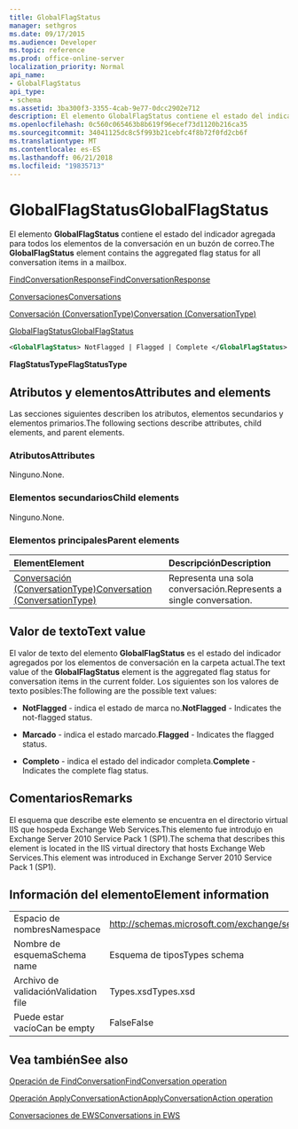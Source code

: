 ```yaml
---
title: GlobalFlagStatus
manager: sethgros
ms.date: 09/17/2015
ms.audience: Developer
ms.topic: reference
ms.prod: office-online-server
localization_priority: Normal
api_name:
- GlobalFlagStatus
api_type:
- schema
ms.assetid: 3ba300f3-3355-4cab-9e77-0dcc2902e712
description: El elemento GlobalFlagStatus contiene el estado del indicador agregada para todos los elementos de la conversación en un buzón de correo.
ms.openlocfilehash: 0c560c065463b8b619f96ecef73d1120b216ca35
ms.sourcegitcommit: 34041125dc8c5f993b21cebfc4f8b72f0fd2cb6f
ms.translationtype: MT
ms.contentlocale: es-ES
ms.lasthandoff: 06/21/2018
ms.locfileid: "19835713"
---
```

# <a name="globalflagstatus"></a><span data-ttu-id="e76dd-103">GlobalFlagStatus</span><span class="sxs-lookup"><span data-stu-id="e76dd-103">GlobalFlagStatus</span></span>

<span data-ttu-id="e76dd-104">El elemento **GlobalFlagStatus** contiene el estado del indicador agregada para todos los elementos de la conversación en un buzón de correo.</span><span class="sxs-lookup"><span data-stu-id="e76dd-104">The **GlobalFlagStatus** element contains the aggregated flag status for all conversation items in a mailbox.</span></span> 
  
[<span data-ttu-id="e76dd-105">FindConversationResponse</span><span class="sxs-lookup"><span data-stu-id="e76dd-105">FindConversationResponse</span></span>](findconversationresponse.md)
  
[<span data-ttu-id="e76dd-106">Conversaciones</span><span class="sxs-lookup"><span data-stu-id="e76dd-106">Conversations</span></span>](conversations-ex15websvcsotherref.md)
  
[<span data-ttu-id="e76dd-107">Conversación (ConversationType)</span><span class="sxs-lookup"><span data-stu-id="e76dd-107">Conversation (ConversationType)</span></span>](conversation-conversationtype.md)
  
[<span data-ttu-id="e76dd-108">GlobalFlagStatus</span><span class="sxs-lookup"><span data-stu-id="e76dd-108">GlobalFlagStatus</span></span>](globalflagstatus.md)
  
```XML
<GlobalFlagStatus> NotFlagged | Flagged | Complete </GlobalFlagStatus>
```

 <span data-ttu-id="e76dd-109">**FlagStatusType**</span><span class="sxs-lookup"><span data-stu-id="e76dd-109">**FlagStatusType**</span></span>
## <a name="attributes-and-elements"></a><span data-ttu-id="e76dd-110">Atributos y elementos</span><span class="sxs-lookup"><span data-stu-id="e76dd-110">Attributes and elements</span></span>

<span data-ttu-id="e76dd-111">Las secciones siguientes describen los atributos, elementos secundarios y elementos primarios.</span><span class="sxs-lookup"><span data-stu-id="e76dd-111">The following sections describe attributes, child elements, and parent elements.</span></span>
  
### <a name="attributes"></a><span data-ttu-id="e76dd-112">Atributos</span><span class="sxs-lookup"><span data-stu-id="e76dd-112">Attributes</span></span>

<span data-ttu-id="e76dd-113">Ninguno.</span><span class="sxs-lookup"><span data-stu-id="e76dd-113">None.</span></span>
  
### <a name="child-elements"></a><span data-ttu-id="e76dd-114">Elementos secundarios</span><span class="sxs-lookup"><span data-stu-id="e76dd-114">Child elements</span></span>

<span data-ttu-id="e76dd-115">Ninguno.</span><span class="sxs-lookup"><span data-stu-id="e76dd-115">None.</span></span>
  
### <a name="parent-elements"></a><span data-ttu-id="e76dd-116">Elementos principales</span><span class="sxs-lookup"><span data-stu-id="e76dd-116">Parent elements</span></span>

|<span data-ttu-id="e76dd-117">**Element**</span><span class="sxs-lookup"><span data-stu-id="e76dd-117">**Element**</span></span>|<span data-ttu-id="e76dd-118">**Descripción**</span><span class="sxs-lookup"><span data-stu-id="e76dd-118">**Description**</span></span>|
|:-----|:-----|
|[<span data-ttu-id="e76dd-119">Conversación (ConversationType)</span><span class="sxs-lookup"><span data-stu-id="e76dd-119">Conversation (ConversationType)</span></span>](conversation-conversationtype.md) <br/> |<span data-ttu-id="e76dd-120">Representa una sola conversación.</span><span class="sxs-lookup"><span data-stu-id="e76dd-120">Represents a single conversation.</span></span>  <br/> |
   
## <a name="text-value"></a><span data-ttu-id="e76dd-121">Valor de texto</span><span class="sxs-lookup"><span data-stu-id="e76dd-121">Text value</span></span>

<span data-ttu-id="e76dd-122">El valor de texto del elemento **GlobalFlagStatus** es el estado del indicador agregados por los elementos de conversación en la carpeta actual.</span><span class="sxs-lookup"><span data-stu-id="e76dd-122">The text value of the **GlobalFlagStatus** element is the aggregated flag status for conversation items in the current folder.</span></span> <span data-ttu-id="e76dd-123">Los siguientes son los valores de texto posibles:</span><span class="sxs-lookup"><span data-stu-id="e76dd-123">The following are the possible text values:</span></span> 
  
- <span data-ttu-id="e76dd-124">**NotFlagged** - indica el estado de marca no.</span><span class="sxs-lookup"><span data-stu-id="e76dd-124">**NotFlagged** - Indicates the not-flagged status.</span></span> 
    
- <span data-ttu-id="e76dd-125">**Marcado** - indica el estado marcado.</span><span class="sxs-lookup"><span data-stu-id="e76dd-125">**Flagged** - Indicates the flagged status.</span></span> 
    
- <span data-ttu-id="e76dd-126">**Completo** - indica el estado del indicador completa.</span><span class="sxs-lookup"><span data-stu-id="e76dd-126">**Complete** - Indicates the complete flag status.</span></span> 
    
## <a name="remarks"></a><span data-ttu-id="e76dd-127">Comentarios</span><span class="sxs-lookup"><span data-stu-id="e76dd-127">Remarks</span></span>

<span data-ttu-id="e76dd-128">El esquema que describe este elemento se encuentra en el directorio virtual IIS que hospeda Exchange Web Services.This elemento fue introdujo en Exchange Server 2010 Service Pack 1 (SP1).</span><span class="sxs-lookup"><span data-stu-id="e76dd-128">The schema that describes this element is located in the IIS virtual directory that hosts Exchange Web Services.This element was introduced in Exchange Server 2010 Service Pack 1 (SP1).</span></span>
  
## <a name="element-information"></a><span data-ttu-id="e76dd-129">Información del elemento</span><span class="sxs-lookup"><span data-stu-id="e76dd-129">Element information</span></span>

|||
|:-----|:-----|
|<span data-ttu-id="e76dd-130">Espacio de nombres</span><span class="sxs-lookup"><span data-stu-id="e76dd-130">Namespace</span></span>  <br/> |http://schemas.microsoft.com/exchange/services/2006/types  <br/> |
|<span data-ttu-id="e76dd-131">Nombre de esquema</span><span class="sxs-lookup"><span data-stu-id="e76dd-131">Schema name</span></span>  <br/> |<span data-ttu-id="e76dd-132">Esquema de tipos</span><span class="sxs-lookup"><span data-stu-id="e76dd-132">Types schema</span></span>  <br/> |
|<span data-ttu-id="e76dd-133">Archivo de validación</span><span class="sxs-lookup"><span data-stu-id="e76dd-133">Validation file</span></span>  <br/> |<span data-ttu-id="e76dd-134">Types.xsd</span><span class="sxs-lookup"><span data-stu-id="e76dd-134">Types.xsd</span></span>  <br/> |
|<span data-ttu-id="e76dd-135">Puede estar vacío</span><span class="sxs-lookup"><span data-stu-id="e76dd-135">Can be empty</span></span>  <br/> |<span data-ttu-id="e76dd-136">False</span><span class="sxs-lookup"><span data-stu-id="e76dd-136">False</span></span>  <br/> |
   
## <a name="see-also"></a><span data-ttu-id="e76dd-137">Vea también</span><span class="sxs-lookup"><span data-stu-id="e76dd-137">See also</span></span>



[<span data-ttu-id="e76dd-138">Operación de FindConversation</span><span class="sxs-lookup"><span data-stu-id="e76dd-138">FindConversation operation</span></span>](findconversation-operation.md)
  
[<span data-ttu-id="e76dd-139">Operación ApplyConversationAction</span><span class="sxs-lookup"><span data-stu-id="e76dd-139">ApplyConversationAction operation</span></span>](applyconversationaction-operation.md)


[<span data-ttu-id="e76dd-140">Conversaciones de EWS</span><span class="sxs-lookup"><span data-stu-id="e76dd-140">Conversations in EWS</span></span>](http://msdn.microsoft.com/library/91e64629-db6c-4c94-9dcb-d386232e8467%28Office.15%29.aspx)

